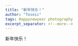 ```yaml
---
title: "新年快乐！"
author: "Toseic"
tags: Happynewyear photography
excerpt_separator: <!--more-->
---
```

新年快乐！
